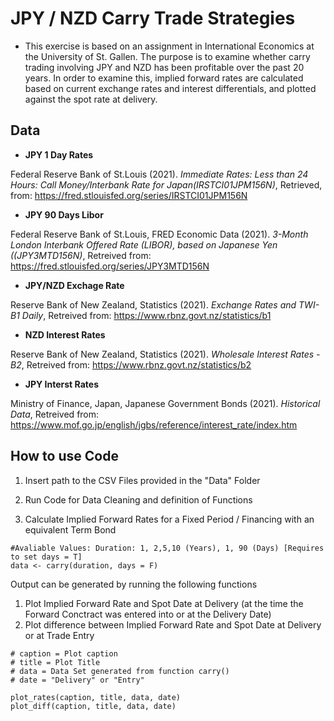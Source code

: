 # JPY / NZD Carry Trade Strategies 

- This exercise is based on an assignment in International Economics at the University of St. Gallen. The purpose is to examine whether carry trading involving JPY and NZD has been profitable over the past 20 years. In order to examine this, implied forward rates are calculated based on current exchange rates and interest differentials, and plotted against the spot rate at delivery.

## Data

- **JPY 1 Day Rates**

Federal Reserve Bank of St.Louis (2021). *Immediate Rates: Less than 24 Hours: Call Money/Interbank Rate for Japan(IRSTCI01JPM156N)*, Retrieved, from: https://fred.stlouisfed.org/series/IRSTCI01JPM156N

- **JPY 90 Days Libor**

Federal Reserve Bank of St.Louis, FRED Economic Data (2021). *3-Month London Interbank Offered Rate (LIBOR), based on Japanese Yen ((JPY3MTD156N)*, Retreived from: https://fred.stlouisfed.org/series/JPY3MTD156N

- **JPY/NZD Exchage Rate**

Reserve Bank of New Zealand, Statistics (2021). *Exchange Rates and TWI-B1 Daily*, Retreived from: https://www.rbnz.govt.nz/statistics/b1
  
 - **NZD Interest Rates**
 
Reserve Bank of New Zealand, Statistics (2021). *Wholesale Interest Rates - B2*, Retreived from: https://www.rbnz.govt.nz/statistics/b2

- **JPY Interst Rates**

Ministry of Finance, Japan, Japanese Government Bonds (2021). *Historical Data*, Retreived from: https://www.mof.go.jp/english/jgbs/reference/interest_rate/index.htm


## How to use Code 

1. Insert path to the CSV Files provided in the "Data" Folder
2. Run Code for Data Cleaning and definition of Functions

3. Calculate Implied Forward Rates for a Fixed Period / Financing with an equivalent Term Bond 

```
#Avaliable Values: Duration: 1, 2,5,10 (Years), 1, 90 (Days) [Requires to set days = T]
data <- carry(duration, days = F)
```
Output can be generated by running the following functions 
1. Plot Implied Forward Rate and Spot Date at Delivery (at the time the Forward Conctract was entered into or at the Delivery Date)
2. Plot difference between Implied Forward Rate and Spot Date at Delivery or at Trade Entry

``` 
# caption = Plot caption 
# title = Plot Title 
# data = Data Set generated from function carry()
# date = "Delivery" or "Entry" 

plot_rates(caption, title, data, date)
plot_diff(caption, title, data, date)
```

